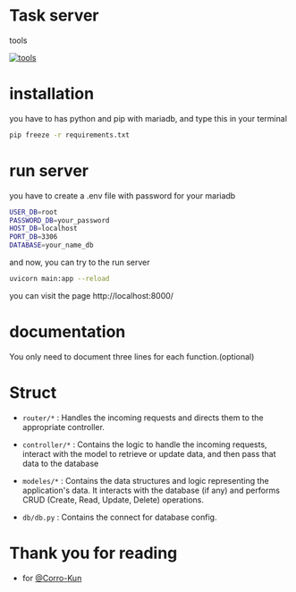 # Task server

tools

[![tools](https://skillicons.dev/icons?i=py,fastapi)]()


# installation
you have to has python and pip with mariadb, and type this in your terminal
```bash
pip freeze -r requirements.txt
```

# run server
you have to create a .env file with password for your mariadb
```bash
USER_DB=root
PASSWORD_DB=your_password
HOST_DB=localhost
PORT_DB=3306
DATABASE=your_name_db
```

and now, you can try to the run server
```bash
uvicorn main:app --reload
```

you can visit the page http://localhost:8000/

# documentation
You only need to document three lines for each function.(optional)

# Struct

- `router/*` : Handles the incoming requests and directs them to the appropriate controller.

- `controller/*` : Contains the logic to handle the incoming requests, interact with the model to retrieve or update data, and then pass that data to the database

- `modeles/*` : Contains the data structures and logic representing the application's data. It interacts with the database (if any) and performs CRUD (Create, Read, Update, Delete) operations.

- `db/db.py` : Contains the connect for database config.


# Thank you for reading
- for [@Corro-Kun](https://github.com/Corro-Kun)


